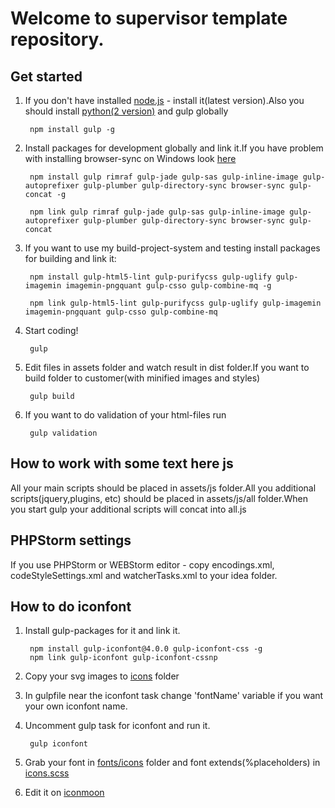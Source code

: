 # Welcome to supervisor template repository.

## Get started
1. If you don't have installed [node.js](https://nodejs.org/) - install it(latest version).Also you should install [python(2 version)](https://www.python.org/downloads/release/python-2710/) and gulp globally

        npm install gulp -g

2. Install packages for development globally and link it.If you have problem with installing browser-sync on Windows look [here](http://www.browsersync.io/docs/#windows-users)

        npm install gulp rimraf gulp-jade gulp-sas gulp-inline-image gulp-autoprefixer gulp-plumber gulp-directory-sync browser-sync gulp-concat -g

        npm link gulp rimraf gulp-jade gulp-sas gulp-inline-image gulp-autoprefixer gulp-plumber gulp-directory-sync browser-sync gulp-concat

3. If you want to use my build-project-system and testing install packages for building and link it:

        npm install gulp-html5-lint gulp-purifycss gulp-uglify gulp-imagemin imagemin-pngquant gulp-csso gulp-combine-mq -g

        npm link gulp-html5-lint gulp-purifycss gulp-uglify gulp-imagemin imagemin-pngquant gulp-csso gulp-combine-mq

4. Start coding!

        gulp

5. Edit files in assets folder and watch result in dist folder.If you want to build folder to customer(with minified images and styles)

        gulp build

6. If you want to do validation of your html-files run

        gulp validation

## How to work with some text here js

All your main scripts should be placed in assets/js folder.All you additional scripts(jquery,plugins, etc) should be placed in assets/js/all folder.When you start gulp your additional scripts will concat into all.js

## PHPStorm settings

If you use PHPStorm or WEBStorm editor - copy encodings.xml, codeStyleSettings.xml and watcherTasks.xml to your idea folder.

## How to do iconfont

1. Install gulp-packages for it and link it.

        npm install gulp-iconfont@4.0.0 gulp-iconfont-css -g
        npm link gulp-iconfont gulp-iconfont-cssnp

2. Copy your svg images to [icons](https://github.com/gatilin222/supervisor_template/tree/master/assets/i/icons) folder
3. In gulpfile near the iconfont task change 'fontName' variable if you want your own iconfont name.
4. Uncomment gulp task for iconfont and run it.

        gulp iconfont

4. Grab your font in [fonts/icons](https://github.com/gatilin222/supervisor_template/tree/master/assets/fonts/icons) folder and font extends(%placeholders) in [icons.scss](https://github.com/gatilin222/supervisor_template/blob/master/assets/sass/_icons.scss)
5. Edit it on [iconmoon](https://icomoon.io)
